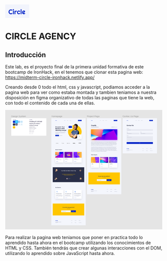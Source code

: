 ![circle](image.png)


# CIRCLE AGENCY

## Introducción

Este lab, es el proyecto final de la primera unidad formativa de este bootcamp de IronHack, en el tenemos que clonar esta pagina web:
https://midterm-circle-ironhack.netlify.app/

Creando desde 0 todo el html, css y javascript, podiamos acceder a la pagina web para ver como estaba montada y tambien teniamos a nuestra disposición en figma organizativo de todas las paginas que tiene la web, con todo el contenido de cada una de ellas.

![alt text](image-1.png)

Para realizar la pagina web teniamos que poner en practica todo lo aprendido hasta ahora en el bootcamp utilizando los conocimientos de HTML y CSS. También tendrás que crear algunas interacciones con el DOM, utilizando lo aprendido sobre JavaScript hasta ahora.

